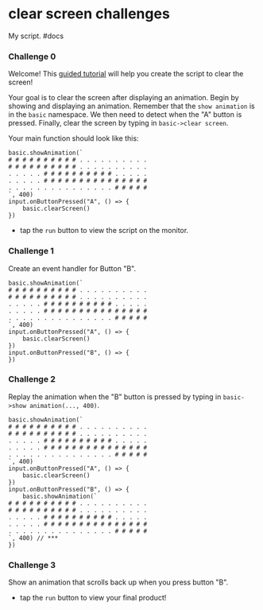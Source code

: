 # clear screen challenges

My script. #docs

### Challenge 0

Welcome! This [guided tutorial](/microbit/hzckbb) will help you create the script to clear the screen!

Your goal is to clear the screen after displaying an animation. Begin by showing and displaying an animation. Remember that the `show animation` is in the `basic` namespace. We then need to detect when the "A" button is pressed. Finally, clear the screen by typing in `basic->clear screen`.

Your main function should look like this:

```
basic.showAnimation(`
# # # # # # # # # # . . . . . . . . . .
# # # # # # # # # # . . . . . . . . . .
. . . . . # # # # # # # # # # . . . . .
. . . . . # # # # # # # # # # # # # # #
. . . . . . . . . . . . . . . # # # # #
`, 400)
input.onButtonPressed("A", () => {
    basic.clearScreen()
})
```

* tap the `run` button to view the script on the monitor.

### Challenge 1

Create an event handler for Button "B".

```
basic.showAnimation(`
# # # # # # # # # # . . . . . . . . . .
# # # # # # # # # # . . . . . . . . . .
. . . . . # # # # # # # # # # . . . . .
. . . . . # # # # # # # # # # # # # # #
. . . . . . . . . . . . . . . # # # # #
`, 400)
input.onButtonPressed("A", () => {
    basic.clearScreen()
})
input.onButtonPressed("B", () => {
})
```

### Challenge 2

Replay the animation when the "B" button is pressed by typing in `basic->show animation(..., 400)`.

```
basic.showAnimation(`
# # # # # # # # # # . . . . . . . . . .
# # # # # # # # # # . . . . . . . . . .
. . . . . # # # # # # # # # # . . . . .
. . . . . # # # # # # # # # # # # # # #
. . . . . . . . . . . . . . . # # # # #
`, 400)
input.onButtonPressed("A", () => {
    basic.clearScreen()
})
input.onButtonPressed("B", () => {
    basic.showAnimation(`
# # # # # # # # # # . . . . . . . . . .
# # # # # # # # # # . . . . . . . . . .
. . . . . # # # # # # # # # # . . . . .
. . . . . # # # # # # # # # # # # # # #
. . . . . . . . . . . . . . . # # # # #
`, 400) // ***
})
```

### Challenge 3

Show an animation that scrolls back up when you press button "B".

* tap the `run` button to view your final product!
